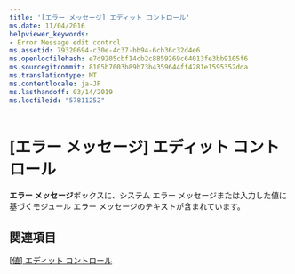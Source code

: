 ```yaml
---
title: '[エラー メッセージ] エディット コントロール'
ms.date: 11/04/2016
helpviewer_keywords:
- Error Message edit control
ms.assetid: 79320694-c30e-4c37-bb94-6cb36c32d4e6
ms.openlocfilehash: e7d9205cbf14cb2c8859269c64013fe3bb9105f6
ms.sourcegitcommit: 8105b7003b89b73b4359644ff4281e1595352dda
ms.translationtype: MT
ms.contentlocale: ja-JP
ms.lasthandoff: 03/14/2019
ms.locfileid: "57811252"
---
```

# <a name="error-message-edit-control"></a>[エラー メッセージ] エディット コントロール

**エラー メッセージ**ボックスに、システム エラー メッセージまたは入力した値に基づくモジュール エラー メッセージのテキストが含まれています。

## <a name="see-also"></a>関連項目

[[値] エディット コントロール](value-edit-control.md)
